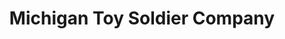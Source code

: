 ---
title: "Michigan Toy Soldier Company"
url: /royal-oak/michigan-toy-soldier-company/
shop: games
---